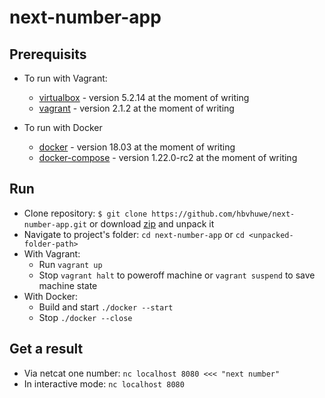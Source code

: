 # next-number-app

## Prerequisits
- To run with Vagrant:
  - [virtualbox](https://www.virtualbox.org/wiki/Downloads) - version 5.2.14 at the moment of writing
  - [vagrant](https://www.vagrantup.com/downloads.html) - version 2.1.2 at the moment of writing

- To run with Docker
  - [docker](https://docs.docker.com/install/) - version 18.03 at the moment of writing
  - [docker-compose](https://github.com/docker/compose/releases) - version 1.22.0-rc2 at the moment of writing
  
## Run

- Clone repository: `$ git clone https://github.com/hbvhuwe/next-number-app.git` or download [zip](https://github.com/hbvhuwe/next-number-app/archive/master.zip) and unpack it
- Navigate to project's folder: `cd next-number-app` or `cd <unpacked-folder-path>`
- With Vagrant:
  - Run `vagrant up`
  - Stop `vagrant halt` to poweroff machine or `vagrant suspend` to save machine state
- With Docker:
  - Build and start `./docker --start`
  - Stop `./docker --close`

## Get a result

- Via netcat one number: `nc localhost 8080 <<< "next number"`
- In interactive mode: `nc localhost 8080`
